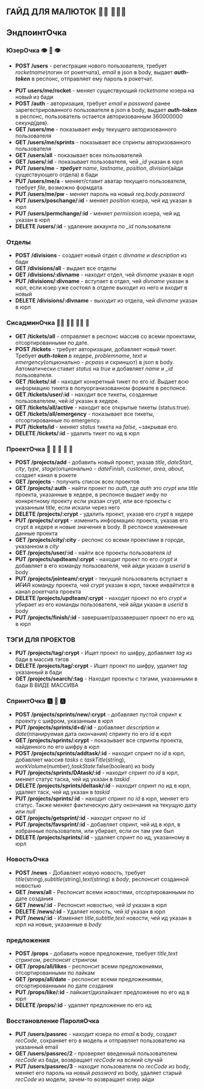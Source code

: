 ## ГАЙД ДЛЯ МАЛЮТОК :person_in_manual_wheelchair: :family_man_man_boy:

## ЭндпоинтОчка

### ЮзерОчка :eye: :lips: :eye:

- **POST /users** - регистрация нового пользователя, требует _rocketname_(логин от рокетчата), _email_ в json в body, выдает **_auth-token_** в респонс, отправляет ему пароль в рокетчат.
<!-- - **PUT /users/reg2** - **_требует_** _name_, _lastname_, _position_, _division_(айди существующего отдела) в бади -->
- **PUT users/me/rocket** - меняет существующий _rocketname_ юзера на новый из бади
- **POST /auth** - авторизация, требует _email_ и _password_ ранее зарегестрированного пользователя в json в body, выдает **_auth-token_** в респонс, пользователь остается авторизованным 360000000 секунд(дев).
- **GET /users/me** - показывает инфу текущего авторизованного пользователя
- **GET /users/me/sprints** - показывает все спринты авторизованного пользователя
- **GET /users/all** - показывает всех пользователей
- **GET /users/:id** - показывает пользователя, чей _\_id_ указан в юрл
- **PUT /users/me** - **_требует_** _name_, _lastname_, _position_, _division_(айди существующего отдела) в бади
- **PUT /users/me/a** - меняет/ставит аватар текущего пользователя, требует _file_, возможно формдата
- **PUT /users/me/pw** - меняет пароль на новый _req.body.password_
- **PUT /users/poschange/:id** - меняет _position_ юзера, чей ид указан в юрл
- **PUT /users/permchange/:id** - меняет _permission_ юзера, чей ид указан в юрл
- **DELETE /users/:id** - удаление аккаунта по _\_id_ пользователя

### Отделы

- **POST /divisions** - создает новый отдел с _divname_ и _description_ из бади
- **GET /divisions/all** - выдает все отделы
- **GET /divisions/:divname** - находит отдел, чей _divname_ указан в юрл
- **PUT /divisions/:divname** - вступает в отдел, чей _divname_ указан в юрл, если юзер уже состоял в отделе выходит из него и входит в новый
- **DELETE /divisions/:divname** - выходит из отдела, чей _divname_ указан в юрл

### СисадминОчка :mechanic: :man_mechanic: :mechanic: :place_of_worship:

- **GET /tickets/all** - отправляет в респонс массив со всеми проектами, отсортированными по дате.
- **POST /tickets** - требует авторизации, добавляет новый тикет. Требует **_auth-token_** в хедере, _problemname_, _text_ и _emergency_(опционально - _pcpass_ и скриншот) в json в body. Автоматически ставит _status_ на _true_ и добавляет _name_ и _\_id_ пользователя.
- **GET /tickets/:id** - находит конкретный тикет по его _id_. Выдает всю информацию тикета в полуорганизованном формате в респонсе.
- **GET /tickets/user/:id** - находит все тикеты, созданные пользователем, чей _id_ указан в хедере.
- **GET /tickets/all/active** - находит все открытые тикеты (status:true).
- **GET /tickets/all/emergency** - показывает все тикеты, отсортированные по emergency.
- **PUT /tickets/id** - меняет _status_ тикета на _false_, ~закрывая его.
- **DELETE /tickets/:id** - удалить тикет по ид в юрл

### ПроектОчка :call_me_hand: :call_me_hand: :call_me_hand: :call_me_hand: :call_me_hand:

- **POST /projects/add** - добавить новый проект, указав _title_, _dateStart_, _city_, _type_, _stage_(опционально - _dateFinish_, _customer_, _area_, _about_, создает канал в рокете
- **GET /projects** - получить список всех проектов
- **GET /projects/:auth** - найти проект по _auth_, где _auth_ это _crypt_ или _title_ проекта, указанные в хедере, в респонсе выдает инфу по конкретному проекту если указан crypt, или все проекты с указанным title, если искали через него
- **DELETE /projects/:crypt** - удалить проект, указав его _crypt_ в хедере
- **PUT /projects/:crypt** - изменить информацию проекта, указав его crypt в хедере и новые значения в body. В респонсе измененные данные проекта
- **GET /projects/city/:city** - респонс со всеми проектами в городе, указанном в _city_
- **GET /projects/user/:id** - найти все проекты пользователя _id_
- **PUT /projects/updteam/:crypt** - находит проект по его _crypt_ и добавляет в его команду пользователя, чей айди указан в _userid_ в body
- **PUT /projects/jointeam/:crypt** - текущий пользователь вступает в ~~ИГИЛ~~ команду проекта, чей _crypt_ указан в юрл, также инвайтится в канал рокетчата проекта
- **DELETE /projects/updteam/:crypt** - находит проект по его _crypt_ и убирает из его команды пользователя, чей айди указан в _userid_ в body
- **PUT /projects/finish/:id** - завершает/раззавершает проект по его ид в юрл

### ТЭГИ ДЛЯ ПРОЕКТОВ

- **PUT /projects/tag/:crypt** - Ищет проект по шифру, добавляет _tag_ из бади в массив тэгов
- **DELETE /projects/tag/:crypt** - Ищет проект по шифру, удаляет _tag_ указанный в бади
- **GET /projects/search/:tag** - Находит проекты с тэгами, указанными в бади В ВИДЕ МАССИВА

### СпринтОчка :a: :shark: :a:

- **POST /projects/sprints/new/:crypt** - добавляет пустой спринт к проекту с шифром, указанным в юрл
- **PUT /projects/sprints/d+d/:id** - добавляет _description_ и _date_(планируемая дата окончания) спринту по его _id_ в юрл
- **GET /projects/sprints/:crypt** - показывает все спринты проекта, найденного по его шифру в юрл
- **POST /projects/sprints/addtask/:id** - находит спринт по _id_ в юрл, добавляет массив _tasks_ с _taskTitle_(string), _workVolume_(number),_taskState_:false(boolean) из body
- **PUT /projects/sprints/DAtask/:id** - находит спринт по _id_ в юрл, меняет статус таска, чей ид указан в _taskid_
- **DELETE /projects/sprints/deltask/:id** - находит спринт по ид в юрл, удаляет таск, чей ид указан в _taskid_
- **PUT /projects/sprints/:id** - находит спринт по _id_ в юрл, меняет его статус. Также меняет фактическую дату окончания на текущую дату или _null_
- **GET /projects/getsprint/:id** - находит спринт по _id_
- **PUT /projects/favsprint/:id** - добавляет спринт, чей ид в юрл, в избранные пользователя, или убирает, если он там уже был
- **DELETE /projects/sprints/:id** - удаляет спринт по ид, указанному в юрл

### НовостьОчка

- **POST /news** - Добавляет новую новость, требует _title_(string),_subtitle_(string),_text_(string) в _body_, респонсит созданной новостью
- **GET /news/all** - Респонсит всеми новостями, отсортированными по дате создания
- **GET /news/:id** - Респонсит новостью, чей _id_ указан в юрл
- **DELETE /news/:id** - Удаляет новость, чей _id_ указан в юрл
- **PUT /news/:id** - Изменяет _title_,_subtitle_,_text_ новости, чей ид указан в юрл на новые, указанные в _body_

### предложения

- **POST /props** - добавить новое предложение, требует _title_,_text_ стрингом, респонсит стрингом
- **GET /props/all/likes** - респонсит всеми предложениями, отсортированными по лайкам
- **GET /props/all/date** - респонсит всеми предложениями, отсортированными по дате создания
- **PUT /props/like/:id** - лайкает/дизлайкает предложение по его ид в юрл
- **DELETE /props/:id** - удаляет предложение по его ид

### Восстановление ПароляОчка

- **PUT /users/passrec** - находит юзера по _email_ в body, создает _recCode_, сохраняет его в модель и отправляет пользователю на указанный email
- **GET /users/passrec/2** - проверяет введенный пользователем _recCode_ из бади, возвращает _recCode_ на всякий случай
- **PUT /users/passrec/3** - находит пользователя по _recCode_ из body, меняет его пароль на новый _password_ из body, удаляет старый _recCode_ из модели, зачем-то возвращает юзер айди
